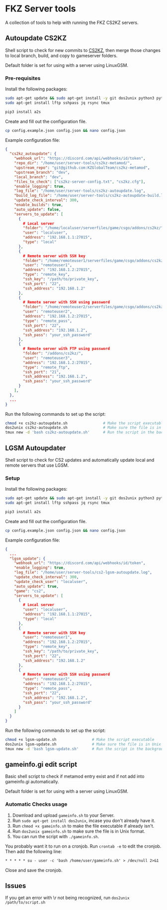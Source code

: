 # FKZ Server tools

A collection of tools to help with running the FKZ CS2KZ servers.

## Autoupdate CS2KZ

Shell script to check for new commits to [CS2KZ](https://github.com/KZGlobalTeam/cs2kz-metamod), then merge those changes to local branch, build, and copy to gameserver folders.

Default folder is set for using with a server using LinuxGSM.

### Pre-requisites

Install the following packages:

```bash
sudo apt-get update && sudo apt-get install -y git dos2unix python3 python3-pip
sudo apt-get install lftp sshpass jq rsync tmux

pip3 install a2s
```

Create and fill out the configuration file.

```bash
cp config.example.json config.json && nano config.json
```

Example configuration file:

```json
{
  "cs2kz_autoupdate": {
    "webhook_url": "https://discord.com/api/webhooks/id/token",             # Discord webhook URL
    "repo_dir": "/home/user/server-tools/cs2kz-metamod/",                   # Directory of CS2KZ repo
    "upstream_repo": "git@github.com:KZGlobalTeam/cs2kz-metamod",           # Upstream CS2KZ repo
    "upstream_branch": "dev",                                               # Upstream CS2KZ branch
    "local_branch": "dev",                                                  # Local CS2KZ branch
    "files_to_check": ["cs2kz-server-config.txt", "cs2kz.cfg"],             # List of files to check for changes (relative to repo_dir)
    "enable_logging": true,                                                 # Toggle logging
    "log_file": "/home/user/server-tools/cs2kz-autoupdate.log",             # Log file
    "build_log_file": "/home/user/server-tools/cs2kz-autoupdate-build.log", # Build log file
    "update_check_interval": 300,                                           # Update check interval in seconds
    "enable_builds": true,                                                  # Toggle builds
    "auto_update": false,                                                   # Toggle auto updates
    "servers_to_update": [                                                  # List of servers to update, 4 types of servers are supported
      {
        # Local server
        "folder": "/home/localuser/serverfiles/game/csgo/addons/cs2kz/",
        "user": "localuser",
        "address": "192.168.1.1:27015",
        "type": "local"
      },
      {
        # Remote server with SSH key
        "folder": "/home/remoteuser1/serverfiles/game/csgo/addons/cs2kz/",
        "user": "remoteuser1",
        "address": "192.168.1.2:27015",
        "type": "remote_key",
        "ssh_key": "/path/to/private_key",
        "ssh_port": "22",
        "ssh_address": "192.168.1.2"
      },
      {
        # Remote server with SSH using password
        "folder": "/home/remoteuser2/serverfiles/game/csgo/addons/cs2kz/",
        "user": "remoteuser2",
        "address": "192.168.1.2:27015",
        "type": "remote_pass",
        "ssh_port": "22",
        "ssh_address": "192.168.1.2",
        "ssh_pass": "your_ssh_password"
      },
      {
        # Remote server with FTP using password
        "folder": "/addons/cs2kz/",
        "user": "remoteuser3",
        "address": "192.168.1.2:27015",
        "type": "remote_ftp",
        "ssh_port": "21",
        "ssh_address": "192.168.1.2",
        "ssh_pass": "your_ssh_password"
      }
    ],
  },
  ...
}
```

Run the following commands to set up the script:

```bash
chmod +x cs2kz-autoupdate.sh                # Make the script executable
dos2unix cs2kz-autoupdate.sh                # Make sure the file is in Unix format
tmux new -d 'bash cs2kz-autoupdate.sh'      # Run the script in the background
```

## LGSM Autoupdater

Shell script to check for CS2 updates and automatically update local and remote servers that use LGSM.

### Setup

Install the following packages:

```bash
sudo apt-get update && sudo apt-get install -y git dos2unix python3 python3-pip
sudo apt-get install lftp sshpass jq rsync tmux

pip3 install a2s
```

Create and fill out the configuration file.

```bash
cp config.example.json config.json && nano config.json
```

Example configuration file:

```json
{
  ...
  "lgsm_update": {
    "webhook_url": "https://discord.com/api/webhooks/id/token",             # Discord webhook URL
    "enable_logging": true,                                                 # Toggle logging
    "log_file": "/home/user/server-tools/cs2-lgsm-autoupdate.log",          # Log file
    "update_check_interval": 300,                                           # Update check interval in seconds
    "update_check_user": "localuser",                                       # User to check for updates
    "auto_update": true,                                                    # Toggle auto updates (false for log only)
    "game": "cs2",                                                          # Game to update (only tested with cs2)
    "servers_to_update": [                                                  # List of servers to update
      {
        # Local server
        "user": "localuser",
        "address": "192.168.1.1:27015",
        "type": "local"
      },
      {
        # Remote server with SSH key
        "user": "remoteuser1",
        "address": "192.168.1.2:27015",
        "type": "remote_key",
        "ssh_key": "/path/to/private_key",
        "ssh_port": "22",
        "ssh_address": "192.168.1.2"
      },
      {
        # Remote server with SSH using password
        "user": "remoteuser2",
        "address": "192.168.1.2:27015",
        "type": "remote_pass",
        "ssh_port": "22",
        "ssh_address": "192.168.1.2",
        "ssh_pass": "your_ssh_password"
      }
    ]
  }
}
```

Run the following commands to set up the script:

```bash
chmod +x lgsm-update.sh                # Make the script executable
dos2unix lgsm-update.sh                # Make sure the file is in Unix format
tmux new -d 'bash lgsm-update.sh'      # Run the script in the background
```

## gameinfo.gi edit script

Basic shell script to check if metamod entry exist and if not add into gameinfo.gi automatically.

Default folder is set for using with a server using LinuxGSM.

### Automatic Checks usage

1. Download and upload `gameinfo.sh` to your Server.
2. Run `sudo apt-get install dos2unix`, incase you don't already have it.
3. Run `chmod +x gameinfo.sh` to make the file executable if already isn't.
4. Run `dos2unix gameinfo.sh` to make sure the file is in Unix format.
5. You can run the script with `./gameinfo.sh`.

You probably want it to run on a cronjob. Run `crontab -e` to edit the cronjob. Then add the following line:

```txt
* * * * * su - user -c 'bash /home/user/gameinfo.sh' > /dev/null 2>&1    # run every minute, replace `user` with your server's username
```

Close and save the cronjob.

## Issues

If you get an error with \r not being recognized, run `dos2unix /path/to/script.sh`
